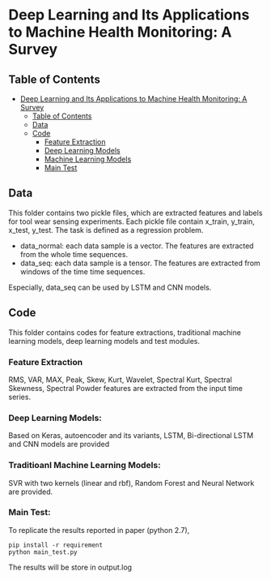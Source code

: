 # Deep Learning and Its Applications to Machine Health Monitoring: A Survey

## Table of Contents

<!-- TOC START min:1 max:3 link:true update:true -->
- [Deep Learning and Its Applications to Machine Health Monitoring: A Survey](#DL-MHMS)
  - [Table of Contents](#table-of-contents)
  - [Data](#data)
  - [Code](#recently-view)
    - [Feature Extraction](#feature-extraction)
    - [Deep Learning Models](#DL-models)
    - [Machine Learning Models](#ml-models)
    - [Main Test](#maintest)
<!-- TOC END -->



## Data
This folder contains two pickle files, which are extracted features and labels for tool wear sensing experiments. Each pickle file contain x_train, y_train, x_test, y_test. The task is defined as a regression problem.

- data_normal: each data sample is a vector. The features are extracted from the whole time sequences. 
- data_seq: each data sample is a tensor. The features are extracted from windows of the time time sequences. 

Especially, data_seq can be used by LSTM and CNN models. 

## Code
This folder contains codes for feature extractions, traditional machine learning models, deep learning models and test modules. 

### Feature Extraction
RMS, VAR, MAX, Peak, Skew, Kurt, Wavelet, Spectral Kurt, Spectral Skewness, Spectral Powder features are extracted from the input time series. 

### Deep Learning Models:
Based on Keras, autoencoder and its variants, LSTM, Bi-directional LSTM and CNN models are provided

### Traditioanl Machine Learning Models:
SVR with two kernels (linear and rbf), Random Forest and Neural Network are provided.

### Main Test:
To replicate the results reported in paper (python 2.7),
```
pip install -r requirement 
python main_test.py
```
The results will be store in output.log

